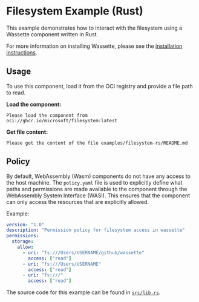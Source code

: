 # Filesystem Example (Rust)

This example demonstrates how to interact with the filesystem using a Wassette component written in Rust.

For more information on installing Wassette, please see the [installation instructions](https://github.com/microsoft/wassette?tab=readme-ov-file#installation).

## Usage

To use this component, load it from the OCI registry and provide a file path to read.

**Load the component:**
```
Please load the component from oci://ghcr.io/microsoft/filesystem:latest
```

**Get file content:**
```
Please get the content of the file examples/filesystem-rs/README.md
```

## Policy

By default, WebAssembly (Wasm) components do not have any access to the host machine. The `policy.yaml` file is used to explicitly define what paths and permissions are made available to the component through the WebAssembly System Interface (WASI). This ensures that the component can only access the resources that are explicitly allowed.

Example:

```yaml
version: "1.0"
description: "Permission policy for filesystem access in wassette"
permissions:
  storage:
    allow:
      - uri: "fs:///Users/USERNAME/github/wassette"
        access: ["read"]
      - uri: "fs:///Users/USERNAME"
        access: ["read"]
      - uri: "fs:///"
        access: ["read"]
```

The source code for this example can be found in [`src/lib.rs`](src/lib.rs).
